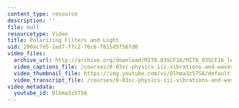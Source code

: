 ```yaml
---
content_type: resource
description: ''
file: null
resourcetype: Video
title: Polarizing Filters and Light
uid: 290ac7d5-1ed7-ffc2-76c6-f815d5f56fd0
video_files:
  archive_url: http://archive.org/download/MIT8.03SCF16/MIT8_03SCF16_lec18_300k.mp4
  video_captions_file: /courses/8-03sc-physics-iii-vibrations-and-waves-fall-2016/a54e2399c1ba5f6396c9ad28dc2559d8_Dlhma3z57SA.vtt
  video_thumbnail_file: https://img.youtube.com/vi/Dlhma3z57SA/default.jpg
  video_transcript_file: /courses/8-03sc-physics-iii-vibrations-and-waves-fall-2016/7c4acdb4646805e1fdb44706bb8cfaa0_Dlhma3z57SA.pdf
video_metadata:
  youtube_id: Dlhma3z57SA
---
```

